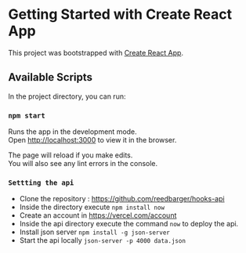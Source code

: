 # Getting Started with Create React App

This project was bootstrapped with [Create React App](https://github.com/facebook/create-react-app).

## Available Scripts

In the project directory, you can run:

### `npm start`

Runs the app in the development mode.\
Open [http://localhost:3000](http://localhost:3000) to view it in the browser.

The page will reload if you make edits.\
You will also see any lint errors in the console.

### `Settting the api`

* Clone the repository : https://github.com/reedbarger/hooks-api
* Inside the directory execute `npm install now`
* Create an account in https://vercel.com/account
* Inside the api directory execute the command `now` to deploy the api.
* Install json server `npm install -g json-server`
* Start the api locally `json-server -p 4000 data.json`